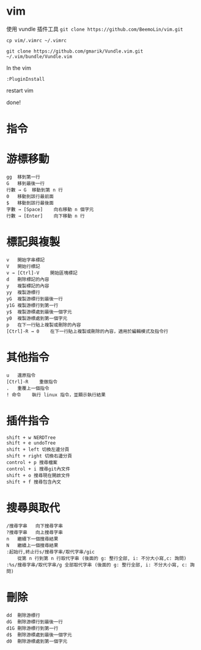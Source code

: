 vim
===
使用 vundle 插件工具
`git clone https://github.com/BeemoLin/vim.git`

`cp vim/.vimrc ~/.vimrc`

`git clone https://github.com/gmarik/Vundle.vim.git ~/.vim/bundle/Vundle.vim`

In the vim

`:PluginInstall`

restart vim

done!

指令
===

# 游標移動
	gg	移到第一行
	G	移到最後一行
	行數 → G	移動到第 n 行
	0	移動到該行最前面
	$	移動到該行最後面
	字數 → [Space]	向右移動 n 個字元
	行數 → [Enter]	向下移動 n 行
# 標記與複製
	v	開始字串標記
	V	開始行標記
	v → [Ctrl]-V	開始區塊標記
	d	刪除標記的內容
	y	複製標記的內容
	yy	複製游標行
	yG	複製游標行到最後一行
	y1G	複製游標行到第一行
	y$	複製游標處到最後一個字元
	y0	複製游標處到第一個字元
	p	在下一行貼上複製或刪除的內容
	[Ctrl]-R → 0	在下一行貼上複製或刪除的內容，適用於編輯模式及指令行
# 其他指令
	u	還原指令
	[Ctrl]-R	重做指令
	.	重覆上一個指令
	! 命令	執行 linux 指令，並顯示執行結果

# 插件指令
	shift + w NERDTree
	shift + e undoTree
	shift + left 切換左邊分頁
	shift + right 切換右邊分頁
	control + p 搜尋檔案
	control + i 搜尋git內文件
	shift + o 搜尋現在開啟文件
	shift + f 搜尋包含內文
# 搜尋與取代
	/搜尋字串	向下搜尋字串
	?搜尋字串	向上搜尋字串
	n	繼續下一個搜尋結果
	N	繼續上一個搜尋結果
	:起始行,終止行s/搜尋字串/取代字串/gic
		從第 n 行到第 n 行取代字串 (後面的 g: 整行全部, i: 不分大小寫,c: 詢問)
	:%s/搜尋字串/取代字串/g	全部取代字串 (後面的 g: 整行全部, i: 不分大小寫, c: 詢問)
# 刪除
	dd	刪除游標行
	dG	刪除游標行到最後一行
	d1G	刪除游標行到第一行
	d$	刪除游標處到最後一個字元
	d0	刪除游標處到第一個字元
